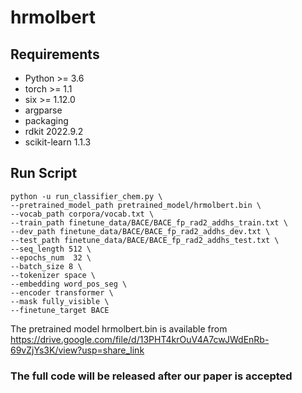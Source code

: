 # hrmolbert

## Requirements
* Python >= 3.6
* torch >= 1.1
* six >= 1.12.0
* argparse
* packaging
* rdkit 2022.9.2
* scikit-learn 1.1.3

## Run Script
```
python -u run_classifier_chem.py \
--pretrained_model_path pretrained_model/hrmolbert.bin \
--vocab_path corpora/vocab.txt \
--train_path finetune_data/BACE/BACE_fp_rad2_addhs_train.txt \
--dev_path finetune_data/BACE/BACE_fp_rad2_addhs_dev.txt \
--test_path finetune_data/BACE/BACE_fp_rad2_addhs_test.txt \
--seq_length 512 \
--epochs_num  32 \
--batch_size 8 \
--tokenizer space \
--embedding word_pos_seg \
--encoder transformer \
--mask fully_visible \
--finetune_target BACE
```
The pretrained model hrmolbert.bin is available from https://drive.google.com/file/d/13PHT4krOuV4A7cwJWdEnRb-69vZjYs3K/view?usp=share_link
### The full code will be released after our paper is accepted
